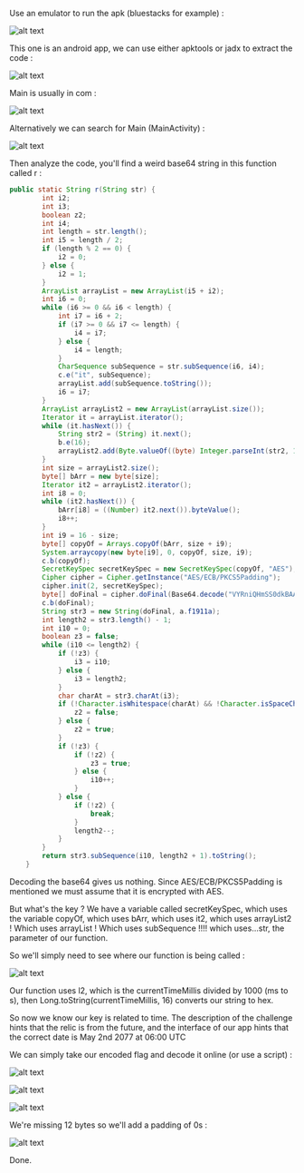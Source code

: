 Use an emulator to run the apk (bluestacks for example) : 

![alt text](../../Images/{8AB7A38D-897D-4C76-A54D-4613E34A30A2}.png)

This one is an android app, we can use either apktools or jadx to extract the code : 

![alt text](../../Images/{FA3119F9-7594-4317-A91B-6CBE61ADB7CD}.png)

Main is usually in com : 

![alt text](../../Images/{35377F76-3C77-4ABB-950F-F1D0F1E39B94}.png)

Alternatively we can search for Main (MainActivity) :

![alt text](../../Images/{1A06A775-1E27-46D2-BBDB-FA4D51471019}.png)

Then analyze the code, you'll find a weird base64 string in this function called r : 

```java
public static String r(String str) {
        int i2;
        int i3;
        boolean z2;
        int i4;
        int length = str.length();
        int i5 = length / 2;
        if (length % 2 == 0) {
            i2 = 0;
        } else {
            i2 = 1;
        }
        ArrayList arrayList = new ArrayList(i5 + i2);
        int i6 = 0;
        while (i6 >= 0 && i6 < length) {
            int i7 = i6 + 2;
            if (i7 >= 0 && i7 <= length) {
                i4 = i7;
            } else {
                i4 = length;
            }
            CharSequence subSequence = str.subSequence(i6, i4);
            c.e("it", subSequence);
            arrayList.add(subSequence.toString());
            i6 = i7;
        }
        ArrayList arrayList2 = new ArrayList(arrayList.size());
        Iterator it = arrayList.iterator();
        while (it.hasNext()) {
            String str2 = (String) it.next();
            b.e(16);
            arrayList2.add(Byte.valueOf((byte) Integer.parseInt(str2, 16)));
        }
        int size = arrayList2.size();
        byte[] bArr = new byte[size];
        Iterator it2 = arrayList2.iterator();
        int i8 = 0;
        while (it2.hasNext()) {
            bArr[i8] = ((Number) it2.next()).byteValue();
            i8++;
        }
        int i9 = 16 - size;
        byte[] copyOf = Arrays.copyOf(bArr, size + i9);
        System.arraycopy(new byte[i9], 0, copyOf, size, i9);
        c.b(copyOf);
        SecretKeySpec secretKeySpec = new SecretKeySpec(copyOf, "AES");
        Cipher cipher = Cipher.getInstance("AES/ECB/PKCS5Padding");
        cipher.init(2, secretKeySpec);
        byte[] doFinal = cipher.doFinal(Base64.decode("VYRniQHmSS0dkBAAT2+f6eVHfviBNPY2qM4rECXWQwJt8uiDcNvODhMvmqlFJju8", 0));
        c.b(doFinal);
        String str3 = new String(doFinal, a.f1911a);
        int length2 = str3.length() - 1;
        int i10 = 0;
        boolean z3 = false;
        while (i10 <= length2) {
            if (!z3) {
                i3 = i10;
            } else {
                i3 = length2;
            }
            char charAt = str3.charAt(i3);
            if (!Character.isWhitespace(charAt) && !Character.isSpaceChar(charAt)) {
                z2 = false;
            } else {
                z2 = true;
            }
            if (!z3) {
                if (!z2) {
                    z3 = true;
                } else {
                    i10++;
                }
            } else {
                if (!z2) {
                    break;
                }
                length2--;
            }
        }
        return str3.subSequence(i10, length2 + 1).toString();
    }
```

Decoding the base64 gives us nothing. Since AES/ECB/PKCS5Padding is mentioned we must assume that it is encrypted with AES.

But what's the key ? We have a variable called secretKeySpec, which uses the variable copyOf, which uses bArr, which uses it2, which uses arrayList2 ! Which uses arrayList ! Which uses subSequence !!!! which uses...str, the parameter of our function.

So we'll simply need to see where our function is being called : 

![alt text](../../Images/{EE77E391-297C-4904-BD6F-9126D84088CD}.png)

Our function uses l2, which is the currentTimeMillis divided by 1000 (ms to s), then Long.toString(currentTimeMillis, 16) converts our string to hex.

So now we know our key is related to time. The description of the challenge hints that the relic is from the future, and the interface of our app hints that the correct date is May 2nd 2077 at 06:00 UTC

We can simply take our encoded flag and decode it online (or use a script) : 

![alt text](../../Images/{CFEBD737-87F1-40E7-9494-9B8CCF9F2A45}.png)

![alt text](../../Images/{BD5A840E-8586-424E-BB99-B685BB1FB024}.png)

![alt text](../../Images/{B99617F1-D806-47FE-BD47-385E33138F32}.png)

We're missing 12 bytes so we'll add a padding of 0s : 

![alt text](../../Images/{0475D2A2-11BE-4297-856F-CEB1A3A7293F}.png)

Done.







